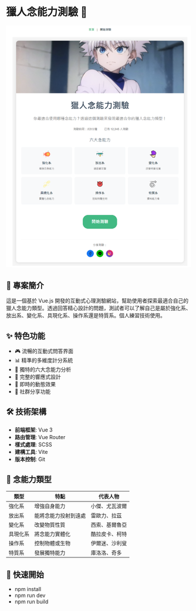 # 獵人念能力測驗 🎯

![獵人念能力測驗截圖](public/images/readme-banner.png)

## 📝 專案簡介

這是一個基於 Vue.js 開發的互動式心理測驗網站，幫助使用者探索最適合自己的獵人念能力類型。透過回答精心設計的問題，測試者可以了解自己是屬於強化系、放出系、變化系、具現化系、操作系還是特質系。個人練習技術使用。

## ✨ 特色功能 

- 🎮 流暢的互動式問答界面
- 📊 精準的多維度計分系統
- 🌈 獨特的六大念能力分析
- 📱 完整的響應式設計
- 🔄 即時的動態效果
- 📢 社群分享功能

## 🛠 技術架構

- **前端框架**: Vue 3
- **路由管理**: Vue Router
- **樣式處理**: SCSS
- **建構工具**: Vite
- **版本控制**: Git

## 💫 念能力類型


| 類型     | 特點                 | 代表人物       |
| -------- | -------------------- | -------------- |
| 強化系   | 增強自身能力         | 小傑、尤瓦波爾 |
| 放出系   | 能將念能力投射到遠處 | 雷歐力、拉茲   |
| 變化系   | 改變物質性質         | 西索、基爾魯亞 |
| 具現化系 | 將念能力實體化       | 酷拉皮卡、柯特 |
| 操作系   | 控制物體或生物       | 伊爾迷、沙利叟 |
| 特質系   | 發展獨特能力         | 庫洛洛、奇多   |

## 🚀 快速開始

- npm install
- npm run dev
- npm run build
